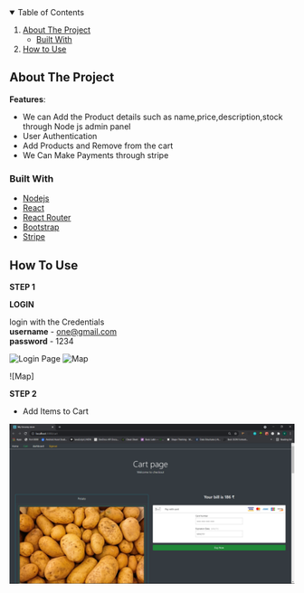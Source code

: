 <!-- TABLE OF CONTENTS -->
<details open="open">
  <summary>Table of Contents</summary>
  <ol>
    <li>
      <a href="#about-the-project">About The Project</a>
      <ul>
        <li><a href="#built-with">Built With</a></li>
      </ul>
    </li>
    <li><a href="#usage">How to Use</a></li>
  </ol>
</details>


## About The Project

**Features**:

- We can Add the Product details such as name,price,description,stock through Node js admin panel
- User Authentication
- Add Products and Remove from the cart
- We Can Make Payments through stripe


### Built With


- [Nodejs](https://www.Nodejsproject.com)
- [React](https://reactjs.org/)
- [React Router](https://reactrouter.com/)
- [Bootstrap](https://getbootstrap.com)
- [Stripe](https://www.Stripepayments.com/)


<!-- USAGE EXAMPLES -->

## How To Use

**STEP 1**

**LOGIN**  

login with the Credentials <br>
**username** - one@gmail.com<br>
**password** - 1234


![Login Page](https://user-images.githubusercontent.com/92374663/155589304-de796867-cb4b-4ea1-a817-d4dade1d6759.png)
![Map](https://user-images.githubusercontent.com/92374663/155590128-67bf1e1b-9a05-4dae-9f62-71b07cd50fbf.png)


![Map]


**STEP 2**

- Add Items to Cart

![Chart](https://github.com/VedantS20/GroceryStoreFrontEnd/blob/main/cart.png "Charts")



